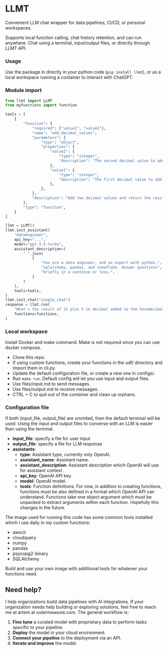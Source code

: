 # LLMT

Convenient LLM chat wrapper for data pipelines, CI/CD, or personal workspaces.

Supports local function calling, chat history retention, and can run anywhere. Chat using a terminal, input/output files, or directly through LLMT API.

### Usage

Use the package in directly in your python code (`pip install llmt`), or as a local workspace running a container to interact with ChatGPT.

### Module import

```python
from llmt import LLMT
from myfunctions import function

tools = [
    {
        "function": {
            "required": ["value1", "value2"],
            "name": "add_decimal_values",
            "parameters": {
                "type": "object",
                "properties": {
                    "value2": {
                        "type": "integer",
                        "description": "The second decimal value to add. For example, 10",
                    },
                    "value1": {
                        "type": "integer",
                        "description": "The first decimal value to add. For example, 5",
                    },
                },
            },
            "description": "Add two decimal values and return the result.\n",
        },
        "type": "function",
    }
]

llmt = LLMT()
llmt.init_assistant(
    "dataengineer",
    api_key="...",
    model="gpt-3.5-turbo",
    assistant_description=(
        " ".join(
            [
                "You are a data engineer, and an expert with python,",
                "sqlalchemy, pandas, and snowflake. Answer questions",
                "briefly in a sentence or less.",
            ]
        )
    ),
    tools=tools,
)
llmt.init_chat("single_chat")
response = llmt.run(
    "What's the result of 22 plus 5 in decimal added to the hexadecimal number A?",
    functions=functions,
)
```

### Local workspace

Install Docker and make command. Make is not required since you can use docker compose.

- Clone this repo.
- If using custom functions, create your functions in the udf/ directory and import them in cli.py.
- Update the default configuration file, or create a new one in configs/.
- Run `make run`. Default config will let you use input and output files.
- Use files/input.md to send messages.
- Use files/output.md to receive messages.
- CTRL + C to quit out of the container and clean up orphans.

### Configuration file

If both (input_file, output_file) are ommited, then the default terminal will be used.
Using the input and output files to converse with an LLM is easier than using the terminal.

- **input_file**: specify a file for user input
- **output_file**: specify a file for LLM response
- **assistants**:
    - **type**: Assistant type, currently only OpenAI.
    - **assistant_name**: Assistant name.
    - **assistant_description**: Assistant description which OpenAI will use for assistant context.
    - **api_key**: OpenAI API key.
    - **model**: OpenAI model.
    - **tools**: Function definitions. For now, in addition to creating functions, functions must be also defined in a format which OpenAI API can understand. Functions take one object argument which must be unpacked to extract arguments within each function. Hopefully this changes in the future.

The image used for running this code has some common tools installed which I use daily in my custom functions:

- awscli
- cloudquery
- numpy
- pandas
- psycopg2-binary
- SQLAlchemy

Build and use your own image with additional tools for whatever your functions need.

## Need help?

I help organizations build data pipelines with AI integrations. If your organization needs help building or exploring solutions, feel free to reach me at artem at outermeasure.com. The general workflow is:

1. **Fine tune** a curated model with proprietary data to perform tasks specific to your pipeline.
2. **Deploy** the model in your cloud environment.
3. **Connect your pipeline** to the deployment via an API.
4. **Iterate and improve** the model.
